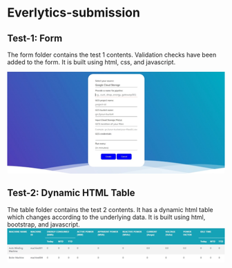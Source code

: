 # Everlytics-submission

## Test-1: Form
The form folder contains the test 1 contents.
Validation checks have been added to the form.
It is built using html, css, and javascript.

![alt-text](https://github.com/ksaisudha24/Everlytics-submission/blob/master/Images/formImage.jpeg)

## Test-2: Dynamic HTML Table
The table folder contains the test 2 contents.
It has a dynamic html table which changes according to the underlying data.
It is built using html, bootstrap, and javascript.
![alt-text](https://github.com/ksaisudha24/Everlytics-submission/blob/master/Images/tableImage.jpeg)
